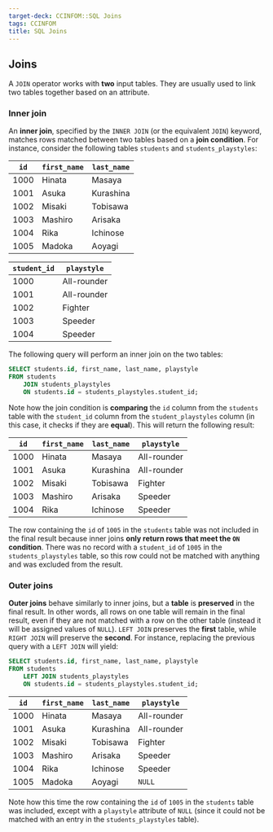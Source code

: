 ```yaml
---
target-deck: CCINFOM::SQL Joins
tags: CCINFOM
title: SQL Joins
---
```


## Joins

A `JOIN` operator works with **two** input tables. They are usually used to link two tables together based on an attribute.

### Inner join

An **inner join**, specified by the `INNER JOIN` (or the equivalent `JOIN`) keyword, matches rows matched between two tables based on a **join condition**. For instance, consider the following tables `students` and `students_playstyles`:

|`id`|`first_name`|`last_name`|
|---|---|---|
|1000|Hinata|Masaya|
|1001|Asuka|Kurashina|
|1002|Misaki|Tobisawa|
|1003|Mashiro|Arisaka|
|1004|Rika|Ichinose|
|1005|Madoka|Aoyagi|

|`student_id`|`playstyle`|
|---|---|
|1000|All-rounder|
|1001|All-rounder|
|1002|Fighter|
|1003|Speeder|
|1004|Speeder|

The following query will perform an inner join on the two tables:

```sql
SELECT students.id, first_name, last_name, playstyle 
FROM students 
    JOIN students_playstyles 
    ON students.id = students_playstyles.student_id;
```

Note how the join condition is **comparing** the `id` column from the `students` table with the `student_id` column from the `student_playstyles` column (in this case, it checks if they are **equal**). This will return the following result:

|`id`|`first_name`|`last_name`|`playstyle`|
|---|---|---|---|
|1000|Hinata|Masaya|All-rounder|
|1001|Asuka|Kurashina|All-rounder|
|1002|Misaki|Tobisawa|Fighter|
|1003|Mashiro|Arisaka|Speeder|
|1004|Rika|Ichinose|Speeder|

The row containing the `id` of `1005` in the `students` table was not included in the final result because inner joins **only return rows that meet the `ON` condition**. There was no record with a `student_id` of `1005` in the `students_playstyles` table, so this row could not be matched with anything and was excluded from the result.

### Outer joins

**Outer joins** behave similarly to inner joins, but a **table** is **preserved** in the final result. In other words, all rows on one table will remain in the final result, even if they are not matched with a row on the other table (instead it will be assigned values of `NULL`). `LEFT JOIN` preserves the **first** table, while `RIGHT JOIN` will preserve the **second**.  For instance, replacing the previous query with a `LEFT JOIN` will yield:

```sql
SELECT students.id, first_name, last_name, playstyle 
FROM students 
    LEFT JOIN students_playstyles 
    ON students.id = students_playstyles.student_id;
```

|`id`|`first_name`|`last_name`|`playstyle`|
|---|---|---|---|
|1000|Hinata|Masaya|All-rounder|
|1001|Asuka|Kurashina|All-rounder|
|1002|Misaki|Tobisawa|Fighter|
|1003|Mashiro|Arisaka|Speeder|
|1004|Rika|Ichinose|Speeder|
|1005|Madoka|Aoyagi|`NULL`|

Note how this time the row containing the `id` of `1005` in the `students` table was included, except with a `playstyle` attribute of `NULL` (since it could not be matched with an entry in the `students_playstyles` table).
